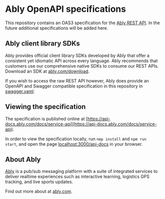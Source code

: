 # Ably OpenAPI specifications

This repository contains an OAS3 specification for the [Ably REST API](https://ably.com/documentation/rest-api). In the future additional specifications will be added here.

## Ably client library SDKs

Ably provides official client library SDKs developed by Ably that offer a consistent yet idiomatic API across every language. Ably recommends that customers use our comprehensive native SDKs to consume our REST APIs. Download an SDK at [ably.com/download](https://ably.com/download).

If you wish to access the raw REST API however, Ably does provide an OpenAPI and Swagger compatible specification in this repository in [swagger.yaml](./swagger.yaml).

## Viewing the specification

The specification is published online at [https://api-docs.ably.com/docs/service-api](https://api-docs.ably.com/docs/service-api).

In order to view the specification locally, run `nmp install` and `npm run start`, and open the page [localhost:3000/api-docs](http://localhost:3000/api-docs) in your browser.

## About Ably

[Ably](https://ably.com) is a pub/sub messaging platform with a suite of integrated services to deliver realtime experiences such as interactive learning, logistics GPS tracking, and live sports updates.

Find out more about at [ably.com](https://ably.com).
